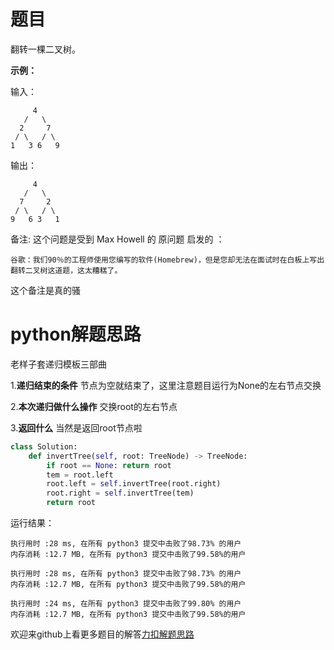 # 题目

翻转一棵二叉树。

**示例：**

输入：

```
     4
   /   \
  2     7
 / \   / \
1   3 6   9
```

输出：

```
     4
   /   \
  7     2
 / \   / \
9   6 3   1
```

备注:
这个问题是受到 Max Howell 的 原问题 启发的 ：

    谷歌：我们90％的工程师使用您编写的软件(Homebrew)，但是您却无法在面试时在白板上写出翻转二叉树这道题，这太糟糕了。

这个备注是真的骚

# python解题思路

老样子套递归模板三部曲

1.**递归结束的条件** 节点为空就结束了，这里注意题目运行为None的左右节点交换

2.**本次递归做什么操作** 交换root的左右节点

3.**返回什么** 当然是返回root节点啦

```python
class Solution:
    def invertTree(self, root: TreeNode) -> TreeNode:
        if root == None: return root
        tem = root.left
        root.left = self.invertTree(root.right)
        root.right = self.invertTree(tem)
        return root        
```

运行结果：

```
执行用时 :28 ms, 在所有 python3 提交中击败了98.73% 的用户
内存消耗 :12.7 MB, 在所有 python3 提交中击败了99.58%的用户

执行用时 :28 ms, 在所有 python3 提交中击败了98.73% 的用户
内存消耗 :12.7 MB, 在所有 python3 提交中击败了99.58%的用户

执行用时 :24 ms, 在所有 python3 提交中击败了99.80% 的用户
内存消耗 :12.7 MB, 在所有 python3 提交中击败了99.58%的用户
```

欢迎来github上看更多题目的解答[力扣解题思路](https://github.com/WRAllen/LeetCode)